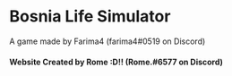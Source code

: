 # Bosnia Life Simulator
A game made by Farima4 (farima4#0519 on Discord)
#### Website Created by Rome :D!! (Rome.#6577 on Discord)